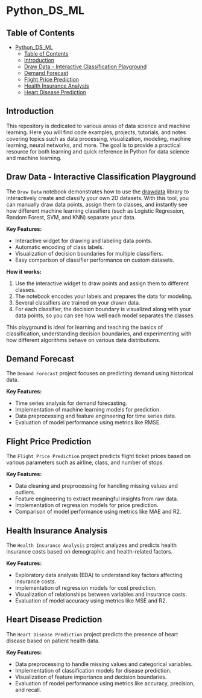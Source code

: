 # Python_DS_ML

## Table of Contents
- [Python\_DS\_ML](#python_ds_ml)
  - [Table of Contents](#table-of-contents)
  - [Introduction](#introduction)
  - [Draw Data - Interactive Classification Playground](#draw-data---interactive-classification-playground)
  - [Demand Forecast](#demand-forecast)
  - [Flight Price Prediction](#flight-price-prediction)
  - [Health Insurance Analysis](#health-insurance-analysis)
  - [Heart Disease Prediction](#heart-disease-prediction)

## Introduction

This repository is dedicated to various areas of data science and machine learning. Here you will find code examples, projects, tutorials, and notes covering topics such as data processing, visualization, modeling, machine learning, neural networks, and more. The goal is to provide a practical resource for both learning and quick reference in Python for data science and machine learning.

## Draw Data - Interactive Classification Playground

The `Draw Data` notebook demonstrates how to use the [drawdata](https://github.com/koaning/drawdata) library to interactively create and classify your own 2D datasets. With this tool, you can manually draw data points, assign them to classes, and instantly see how different machine learning classifiers (such as Logistic Regression, Random Forest, SVM, and KNN) separate your data.

**Key Features:**
- Interactive widget for drawing and labeling data points.
- Automatic encoding of class labels.
- Visualization of decision boundaries for multiple classifiers.
- Easy comparison of classifier performance on custom datasets.

**How it works:**
1. Use the interactive widget to draw points and assign them to different classes.
2. The notebook encodes your labels and prepares the data for modeling.
3. Several classifiers are trained on your drawn data.
4. For each classifier, the decision boundary is visualized along with your data points, so you can see how well each model separates the classes.

This playground is ideal for learning and teaching the basics of classification, understanding decision boundaries, and experimenting with how different algorithms behave on various data distributions.

## Demand Forecast

The `Demand Forecast` project focuses on predicting demand using historical data.

**Key Features:**
- Time series analysis for demand forecasting.
- Implementation of machine learning models for prediction.
- Data preprocessing and feature engineering for time series data.
- Evaluation of model performance using metrics like RMSE.

## Flight Price Prediction

The `Flight Price Prediction` project predicts flight ticket prices based on various parameters such as airline, class, and number of stops.

**Key Features:**
- Data cleaning and preprocessing for handling missing values and outliers.
- Feature engineering to extract meaningful insights from raw data.
- Implementation of regression models for price prediction.
- Comparison of model performance using metrics like MAE and R2.

## Health Insurance Analysis

The `Health Insurance Analysis` project analyzes and predicts health insurance costs based on demographic and health-related factors.

**Key Features:**
- Exploratory data analysis (EDA) to understand key factors affecting insurance costs.
- Implementation of regression models for cost prediction.
- Visualization of relationships between variables and insurance costs.
- Evaluation of model accuracy using metrics like MSE and R2.

## Heart Disease Prediction

The `Heart Disease Prediction` project predicts the presence of heart disease based on patient health data.

**Key Features:**
- Data preprocessing to handle missing values and categorical variables.
- Implementation of classification models for disease prediction.
- Visualization of feature importance and decision boundaries.
- Evaluation of model performance using metrics like accuracy, precision, and recall.